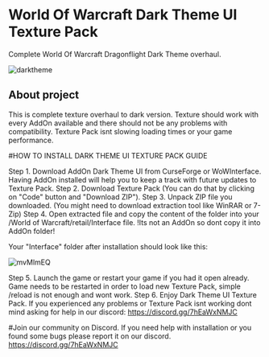 # World Of Warcraft Dark Theme UI Texture Pack
Complete World Of Warcraft Dragonflight Dark Theme overhaul.

![darktheme](https://i.imgur.com/XB0SazX.png)

## About project
This is complete texture overhaul to dark version. Texture should work with every AddOn available and there should not be any problems with compatibility. Texture Pack isnt slowing loading times or your game performance.


#HOW TO INSTALL DARK THEME UI TEXTURE PACK GUIDE

Step 1. Download AddOn Dark Theme UI from CurseForge or WoWInterface. Having AddOn installed will help you to keep a track with future updates to Texture Pack.
Step 2. Download Texture Pack (You can do that by clicking on "Code" button and "Download ZIP").
Step 3. Unpack ZIP file you downloaded. (You might need to download extraction tool like WinRAR or 7-Zip)
Step 4. Open extracted file and copy the content of the folder into your /World of Warcraft/retail/Interface file. !Its not an AddOn so dont copy it into AddOn folder!

Your "Interface" folder after installation should look like this:

![mvMlmEQ](https://user-images.githubusercontent.com/34164362/165373357-130a4599-6f5c-4e14-8664-1f348a50aa4a.png)

Step 5. Launch the game or restart your game if you had it open already. Game needs to be restarted in order to load new Texture Pack, simple /reload is not enough and wont work.
Step 6. Enjoy Dark Theme UI Texture Pack. If you experienced any problems or Texture Pack isnt working dont mind asking for help in our discord: https://discord.gg/7hEaWxNMJC

#Join our community on Discord.
If you need help with installation or you found some bugs please report it on our discord.
https://discord.gg/7hEaWxNMJC


